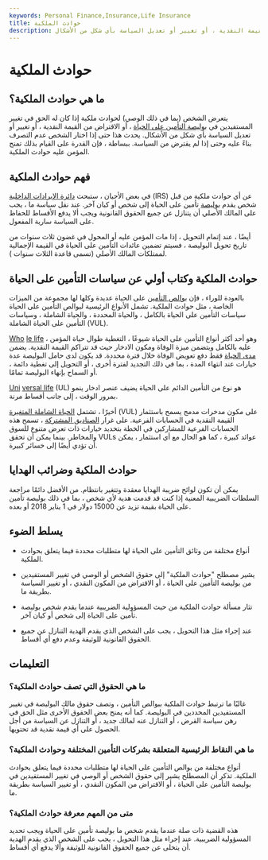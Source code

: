 ```yaml
---
keywords: Personal Finance,Insurance,Life Insurance
title: حوادث الملكية
description: يتعرض الشخص لحوادث ملكية إذا كان بإمكانه تغيير المستفيدين في بوليصة التأمين على الحياة ، أو الاقتراض من القيمة النقدية ، أو تغيير أو تعديل السياسة بأي شكل من الأشكال.
---
```


# حوادث الملكية
## ما هي حوادث الملكية؟

يتعرض الشخص (بما في ذلك الوصي) لحوادث ملكية إذا كان له الحق في تغيير المستفيدين في [بوليصة التأمين على الحياة](/lifeinsurance) ، أو الاقتراض من القيمة النقدية ، أو تغيير أو تعديل السياسة بأي شكل من الأشكال. يحدث هذا حتى إذا اختار الشخص عدم التصرف بناءً عليه وحتى إذا لم يقترض من السياسة. ببساطة ، فإن القدرة على القيام بذلك تمنح المؤمن عليه حوادث الملكية.

## فهم حوادث الملكية

في بعض الأحيان ، ستبحث [دائرة الإيرادات الداخلية](/irs) (IRS) عن أي حوادث ملكية من قبل شخص يقدم [بوليصة](/gift) تأمين على الحياة إلى شخص أو كيان آخر. عند نقل سياسة ما ، يجب على المالك الأصلي أن يتنازل عن جميع الحقوق القانونية ويجب ألا يدفع الأقساط للحفاظ على السياسة سارية المفعول.

أيضًا ، عند إتمام التحويل ، إذا مات المؤمن عليه أو المحول في غضون ثلاث سنوات من تاريخ تحويل البوليصة ، فسيتم تضمين عائدات التأمين على الحياة في القيمة الإجمالية لممتلكات المالك الأصلي (تسمى قاعدة الثلاث سنوات ).

## حوادث الملكية وكتاب أولي عن سياسات التأمين على الحياة

بالعودة للوراء ، فإن [بوالص التأمين](/lifeinsurance) على الحياة عديدة وكلها لها مجموعة من الميزات الخاصة ، مثل حوادث الملكية. تشمل الأنواع الرئيسية لبوالص التأمين على الحياة سياسات التأمين على الحياة بالكامل ، والحياة المحددة ، والحياة الشاملة ، وسياسات التأمين على الحياة الشاملة (VUL).

[Who](/wholelife) [le life](/wholelife) ، وهو أحد أكثر أنواع التأمين على الحياة شيوعًا ، التغطية طوال حياة المؤمن عليه بالكامل ويتضمن ميزة الوفاة ومكون الادخار حيث قد تتراكم القيمة النقدية. يضمن [مدى الحياة](/termlife) فقط دفع تعويض الوفاة خلال فترة محددة. قد يكون لدى حامل البوليصة عدة خيارات عند انتهاء المدة ، بما في ذلك التجديد لفترة أخرى ، أو التحويل إلى تغطية دائمة ، أو السماح بإنهاء البوليصة تمامًا.

[Uni](/universallife) [versal life](/universallife) (UL) هو نوع من التأمين الدائم على الحياة يضيف عنصر ادخار ينمو بمرور الوقت ، إلى جانب أقساط مرنة.

أخيرًا ، تشتمل [الحياة الشاملة المتغيرة](/variableuniversallife) (VUL) على مكون مدخرات مدمج يسمح باستثمار القيمة النقدية في الحسابات الفرعية. على غرار [الصناديق المشتركة](/mutualfund) ، تسمح هذه الحسابات الفرعية للمشاركين في الخطة بتحديد خيارات ذات تعرض متنوع للسوق والمخاطر. بينما يمكن أن تحقق VULs عوائد كبيرة ، كما هو الحال مع أي استثمار ، يمكن أن تؤدي أيضًا إلى خسائر كبيرة.

## حوادث الملكية وضرائب الهدايا

يمكن أن تكون لوائح ضريبة الهدايا معقدة وتتغير بانتظام. من الأفضل دائمًا مراجعة السلطات الضريبية المعنية إذا كنت قد قدمت هدية لأي شخص ، بما في ذلك بوليصة تأمين على الحياة بقيمة تزيد عن 15000 دولار في 1 يناير 2018 أو بعده.

## يسلط الضوء

- أنواع مختلفة من وثائق التأمين على الحياة لها متطلبات محددة فيما يتعلق بحوادث الملكية.

- يشير مصطلح "حوادث الملكية" إلى حقوق الشخص أو الوصي في تغيير المستفيدين من بوليصة التأمين على الحياة ، أو الاقتراض من المكون النقدي ، أو تغيير السياسة بطريقة ما.

- تثار مسألة حوادث الملكية من حيث المسؤولية الضريبية عندما يقدم شخص بوليصة تأمين على الحياة إلى شخص أو كيان آخر.

- عند إجراء مثل هذا التحويل ، يجب على الشخص الذي يقدم الهدية التنازل عن جميع الحقوق القانونية للوثيقة وعدم دفع أي أقساط.

## التعليمات

### ما هي الحقوق التي تصف حوادث الملكية؟

غالبًا ما ترتبط حوادث الملكية ببوالص التأمين ، وتصف حقوق مالك البوليصة في تغيير المستفيدين المحددين في البوليصة. كما أنه يمنح بعض الحقوق الأخرى مثل الحق في رهن سياسة القرض ، أو التنازل عنه لمالك جديد ، أو التنازل عن السياسة من أجل الحصول على أي قيمة نقدية قد تحتويها.

### ما هي النقاط الرئيسية المتعلقة بشركات التأمين المختلفة وحوادث الملكية؟

أنواع مختلفة من بوالص التأمين على الحياة لها متطلبات محددة فيما يتعلق بحوادث الملكية. تذكر أن المصطلح يشير إلى حقوق الشخص أو الوصي في تغيير المستفيدين في بوليصة التأمين على الحياة ، أو الاقتراض من المكون النقدي ، أو تغيير السياسة بطريقة ما.

### متى من المهم معرفة حوادث الملكية؟

هذه القضية ذات صلة عندما يقدم شخص ما بوليصة تأمين على الحياة ويجب تحديد المسؤولية الضريبية. عند إجراء مثل هذا التحويل ، يجب على الشخص الذي يقدم الهدية أن يتخلى عن جميع الحقوق القانونية للوثيقة وألا يدفع أي أقساط.

